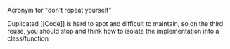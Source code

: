 Acronym for "don't repeat yourself"

Duplicated [[Code]] is hard to spot and difficult to maintain, so on the third reuse, you should stop and think how to isolate the implementation into a class/function
